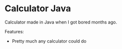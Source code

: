 # Calculator Java
Calculator made in Java when I got bored months ago.

Features:
- Pretty much any calculator could do
